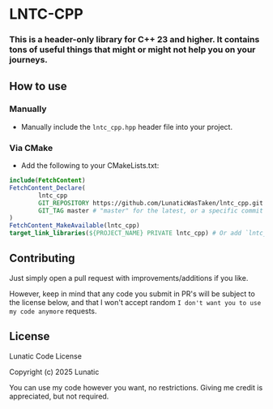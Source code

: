 # LNTC-CPP

### This is a header-only library for C++ 23 and higher. It contains tons of useful things that might or might not help you on your journeys.

## How to use

### Manually

- Manually include the ``lntc_cpp.hpp`` header file into your project.

### Via CMake

- Add the following to your CMakeLists.txt:

````cmake
include(FetchContent)
FetchContent_Declare(
        lntc_cpp
        GIT_REPOSITORY https://github.com/LunaticWasTaken/lntc_cpp.git
        GIT_TAG master # "master" for the latest, or a specific commit hash
)
FetchContent_MakeAvailable(lntc_cpp)
target_link_libraries(${PROJECT_NAME} PRIVATE lntc_cpp) # Or add `lntc_cpp` to the end of your existing `target_link_libraries` call if present.
````

## Contributing

Just simply open a pull request with improvements/additions if you like.

However, keep in mind that any code you submit in PR's will be subject to the license below, and that I won't accept
random
``I don't want you to use my code anymore`` requests.

## License

Lunatic Code License

Copyright (c) 2025 Lunatic

You can use my code however you want, no restrictions. Giving me credit is appreciated, but not required.